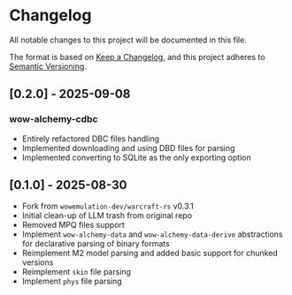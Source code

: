 # Changelog

All notable changes to this project will be documented in this file.

The format is based on [Keep a Changelog](https://keepachangelog.com/en/1.1.0/),
and this project adheres to [Semantic Versioning](https://semver.org/spec/v2.0.0.html).


## [0.2.0] - 2025-09-08

### wow-alchemy-cdbc

- Entirely refactored DBC files handling
- Implemented downloading and using DBD files for parsing
- Implemented converting to SQLite as the only exporting option


## [0.1.0] - 2025-08-30

- Fork from `wowemulation-dev/warcraft-rs` v0.3.1
- Initial clean-up of LLM trash from original repo
- Removed MPQ files support
- Implement `wow-alchemy-data` and `wow-alchemy-data-derive` abstractions for declarative parsing of binary formats
- Reimplement M2 model parsing and added basic support for chunked versions
- Reimplement `skin` file parsing
- Implement `phys` file parsing

